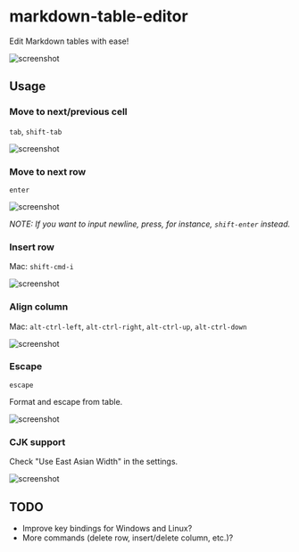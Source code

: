 # markdown-table-editor
Edit Markdown tables with ease!

![screenshot](https://github.com/susisu/markdown-table-editor/wiki/images/demo.gif)

## Usage
### Move to next/previous cell
`tab`, `shift-tab`

![screenshot](https://github.com/susisu/markdown-table-editor/wiki/images/next-prev-cell.gif)

### Move to next row
`enter`

![screenshot](https://github.com/susisu/markdown-table-editor/wiki/images/next-row.gif)

*NOTE: If you want to input newline, press, for instance, `shift-enter` instead.*

### Insert row
Mac: `shift-cmd-i`

![screenshot](https://github.com/susisu/markdown-table-editor/wiki/images/insert-row.gif)


### Align column
Mac: `alt-ctrl-left`, `alt-ctrl-right`, `alt-ctrl-up`, `alt-ctrl-down`

![screenshot](https://github.com/susisu/markdown-table-editor/wiki/images/align.gif)

### Escape
`escape`

Format and escape from table.

![screenshot](https://github.com/susisu/markdown-table-editor/wiki/images/escape.gif)

### CJK support
Check "Use East Asian Width" in the settings.

![screenshot](https://github.com/susisu/markdown-table-editor/wiki/images/cjk.gif)

## TODO
* Improve key bindings for Windows and Linux?
* More commands (delete row, insert/delete column, etc.)?
